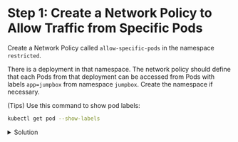 # Step 1: Create a Network Policy to Allow Traffic from Specific Pods

Create a Network Policy called `allow-specific-pods` in the namespace `restricted`. 

There is a deployment in that namespace. The network policy should define that each Pods from that deployment can be accessed from Pods with labels `app=jumpbox` from namespace `jumpbox`. Create the namespace if necessary.

(Tips) Use this command to show pod labels: 

```bash
kubectl get pod --show-labels
```

<details>
  <summary>Solution</summary>

* Create the namespace if necessary: `kubectl create namespace jumpbox`

* Create a network policy:
```yaml
apiVersion: networking.k8s.io/v1
kind: NetworkPolicy
metadata:
  name: allow-specific-pods
  namespace: restricted
spec:
  podSelector:
    matchLabels:
      app: commerce-frontend
  policyTypes:
  - Ingress
  ingress:
  - from:
    - namespaceSelector:
        matchLabels:
          kubernetes.io/metadata.name: jumpbox
      podSelector:
        matchLabels:
          app: jumpbox
```
</details>